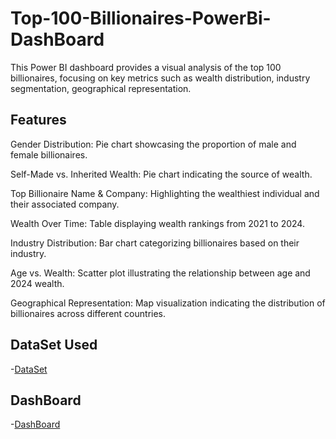 # Top-100-Billionaires-PowerBi-DashBoard
This Power BI dashboard provides a visual analysis of the top 100 billionaires, focusing on key metrics such as wealth distribution, industry segmentation, geographical representation.

## Features

Gender Distribution: Pie chart showcasing the proportion of male and female billionaires.

Self-Made vs. Inherited Wealth: Pie chart indicating the source of wealth.

Top Billionaire Name & Company: Highlighting the wealthiest individual and their associated company.

Wealth Over Time: Table displaying wealth rankings from 2021 to 2024.

Industry Distribution: Bar chart categorizing billionaires based on their industry.

Age vs. Wealth: Scatter plot illustrating the relationship between age and 2024 wealth.

Geographical Representation: Map visualization indicating the distribution of billionaires across different countries.

## DataSet Used
-<a href="https://github.com/DedunuGanhewa/Tourist-Travel-in-Europe-PowerBi-DashBoard/blob/main/Tourist_Travel_Europe.csv">DataSet</a>
## DashBoard
-<a href="https://github.com/DedunuGanhewa/Tourist-Travel-in-Europe-PowerBi-DashBoard/blob/main/DB.png">DashBoard</a>
